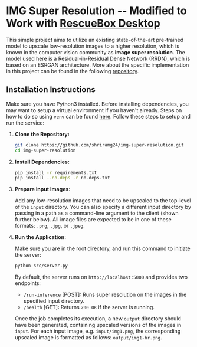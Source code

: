 # IMG Super Resolution -- Modified to Work with [RescueBox Desktop](https://github.com/UMass-Rescue/RescueBox-Desktop)

This simple project aims to utilize an existing state-of-the-art pre-trained model to upscale low-resolution images to a higher resolution, which is known in the computer vision community as **image super resolution**. The model used here is a Residual-in-Residual Dense Network (RRDN), which is based on an ESRGAN architecture. More about the specific implementation in this project can be found in the following [repository](https://github.com/idealo/image-super-resolution). 

## Installation Instructions

Make sure you have Python3 installed. Before installing dependencies, you may want to setup a virtual environment if you haven't already. Steps on how to do so using `venv` can be found [here](https://docs.python.org/3/library/venv.html). Follow these steps to setup and run the service:

1. **Clone the Repository:**
    ```bash
    git clone https://github.com/shriramg24/img-super-resolution.git
    cd img-super-resolution
    ```

2. **Install Dependencies:**
    ```bash
    pip install -r requirements.txt
    pip install --no-deps -r no-deps.txt
    ```

3. **Prepare Input Images:**

    Add any low-resolution images that need to be upscaled to the top-level of the `input` directory. You can also specify a different input directory by passing in a path as a command-line argument to the client (shown further below). All image files are expected to be in one of these formats: `.png`, `.jpg`, or `.jpeg`.

4. **Run the Application:**

    Make sure you are in the root directory, and run this command to initiate the server:
    ```bash
    python src/server.py
    ```

    By default, the server runs on `http://localhost:5000` and provides two endpoints:
    - `/run-inference` [POST]: Runs super resolution on the images in the specified input directory.
    - `/health` [GET]: Returns `200 OK` if the server is running.

    <!-- Once the server is up and running, you can start the client by running the following command in a separate terminal instance. The argument `--input-dir` has a default value of `input`, but you can pass in any valid directory path:
    ```bash
    python src/client.py --input-dir input
    ``` -->

    Once the job completes its execution, a new `output` directory should have been generated, containing upscaled versions of the images in `input`. For each input image, e.g. `input/img1.png`, the corresponding upscaled image is formatted as follows: `output/img1-hr.png`.

